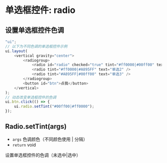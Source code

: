 # 单选框控件: radio

## 设置单选框控件色调

```js
"ui";
// 以下为不同色调的单选框控件示例
ui.layout(
    <vertical gravity="center">
        <radiogroup>
            <radio id="radio" checked="true" tint="#ff0000|#00ff00" text="单选1" textColor="#00ff00" />
            <radio tint="#ff0000|#A895FF" text="单选2" />
            <radio tint="#A895FF|#00ff00" text="单选3" />
        </radiogroup>
        <button id="btn">点我</button>
    </vertical>
);
// 动态改变单选框控件的色调
ui.btn.click(() => {
    ui.radio.setTint("#00ff00|#ff0000");
});
```

## Radio.setTint(args)

-   `args` 色调颜色（不同颜色使用 | 分隔）
-   `return` void

设置单选框控件的色调（未选中|选中）
